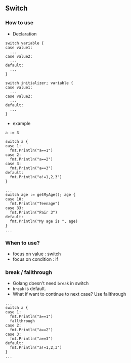 ## Switch

### How to use
- Declaration
```
switch variable {
case value1:
  ...
case value2:
  ...
default:
  ...
}
```
```
switch initializer; variable {
case value1:
  ...
case value2:
  ...
default:
  ...
}
```


- example
```
a := 3

switch a {
case 1:
  fmt.Println("a==1")
case 2:
  fmt.Println("a==2")
case 3:
  fmt.Println("a==3")
default:
  fmt.Println("a!=1,2,3")
}
```
```
...
switch age := getMyAge(); age {
case 10:
  fmt.Println("Teenage")
case 33:
  fmt.Println("Pair 3")
default:
  fmt.Println("My age is ", age)
}
...
```

### When to use?
- focus on value : switch
- focus on condition : if

### break / fallthrough
- Golang doesn't need `break` in switch
- `break` is default.
- What if want to continue to next case? Use fallthrough
```
...
switch a {
case 1:
  fmt.Println("a==1")
  fallthrough
case 2:
  fmt.Println("a==2")
case 3:
  fmt.Println("a==3")
default:
  fmt.Println("a!=1,2,3")
}
...
```